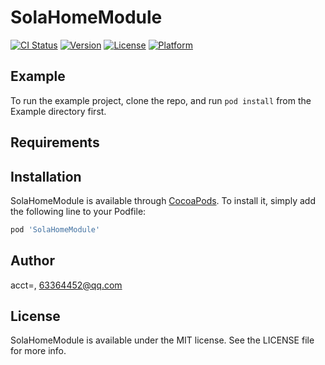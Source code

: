 # SolaHomeModule

[![CI Status](http://img.shields.io/travis/acct<blob>=<NULL>/SolaHomeModule.svg?style=flat)](https://travis-ci.org/acct<blob>=<NULL>/SolaHomeModule)
[![Version](https://img.shields.io/cocoapods/v/SolaHomeModule.svg?style=flat)](http://cocoapods.org/pods/SolaHomeModule)
[![License](https://img.shields.io/cocoapods/l/SolaHomeModule.svg?style=flat)](http://cocoapods.org/pods/SolaHomeModule)
[![Platform](https://img.shields.io/cocoapods/p/SolaHomeModule.svg?style=flat)](http://cocoapods.org/pods/SolaHomeModule)

## Example

To run the example project, clone the repo, and run `pod install` from the Example directory first.

## Requirements

## Installation

SolaHomeModule is available through [CocoaPods](http://cocoapods.org). To install
it, simply add the following line to your Podfile:

```ruby
pod 'SolaHomeModule'
```

## Author

acct<blob>=<NULL>, 63364452@qq.com

## License

SolaHomeModule is available under the MIT license. See the LICENSE file for more info.
